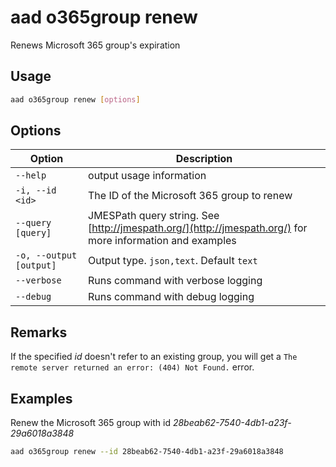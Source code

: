 # aad o365group renew

Renews Microsoft 365 group's expiration

## Usage

```sh
aad o365group renew [options]
```

## Options

Option|Description
------|-----------
`--help`|output usage information
`-i, --id <id>`|The ID of the Microsoft 365 group to renew
`--query [query]`|JMESPath query string. See [http://jmespath.org/](http://jmespath.org/) for more information and examples
`-o, --output [output]`|Output type. `json,text`. Default `text`
`--verbose`|Runs command with verbose logging
`--debug`|Runs command with debug logging

## Remarks

If the specified _id_ doesn't refer to an existing group, you will get a `The remote server returned an error: (404) Not Found.` error.

## Examples

Renew the Microsoft 365 group with id _28beab62-7540-4db1-a23f-29a6018a3848_

```sh
aad o365group renew --id 28beab62-7540-4db1-a23f-29a6018a3848
```